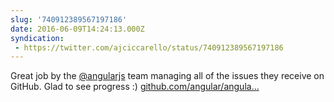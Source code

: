 ```yaml
---
slug: '740912389567197186'
date: 2016-06-09T14:24:13.000Z
syndication:
 - https://twitter.com/ajciccarello/status/740912389567197186
---
```


Great job by the [@angularjs](https://twitter.com/angularjs) team managing all of the issues they receive on GitHub. Glad to see progress :) [github.com/angular/angula…](https://github.com/angular/angular/pulse)

